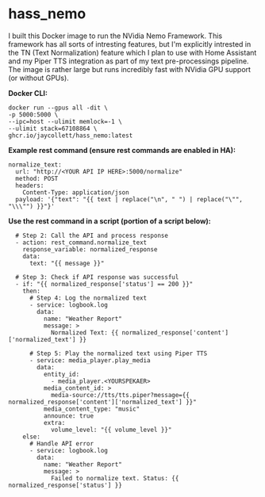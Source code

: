 
  

# hass_nemo

  

I built this Docker image to run the NVidia Nemo Framework. This framework has all sorts of intresting features, but I'm explicitly intrested in the TN (Text Normalization) feature which I plan to use with Home Assistant and my Piper TTS integration as part of my text pre-processings pipeline. The image is rather large but runs incredibly fast with NVidia GPU support (or without GPUs).

  

**Docker CLI:**

    docker run --gpus all -dit \
    -p 5000:5000 \
    --ipc=host --ulimit memlock=-1 \
    --ulimit stack=67108864 \
    ghcr.io/jaycollett/hass_nemo:latest

**Example rest command (ensure rest commands are enabled in HA):**

    normalize_text:
      url: "http://<YOUR API IP HERE>:5000/normalize"
      method: POST
      headers:
        Content-Type: application/json
      payload: '{"text": "{{ text | replace("\n", " ") | replace("\"", "\\\"") }}"}'

**Use the rest command in a script (portion of a script below):**

      # Step 2: Call the API and process response
      - action: rest_command.normalize_text
        response_variable: normalized_response
        data:
          text: "{{ message }}"
    
      # Step 3: Check if API response was successful
      - if: "{{ normalized_response['status'] == 200 }}"
        then:
          # Step 4: Log the normalized text
          - service: logbook.log
            data:
              name: "Weather Report"
              message: >
                Normalized Text: {{ normalized_response['content']['normalized_text'] }}
    
          # Step 5: Play the normalized text using Piper TTS
          - service: media_player.play_media
            data:
              entity_id:
                - media_player.<YOURSPEKAER>
              media_content_id: >
                media-source://tts/tts.piper?message={{ normalized_response['content']['normalized_text'] }}"
              media_content_type: "music"
              announce: true
              extra:
                volume_level: "{{ volume_level }}"
        else:
          # Handle API error
          - service: logbook.log
            data:
              name: "Weather Report"
              message: >
                Failed to normalize text. Status: {{ normalized_response['status'] }}
